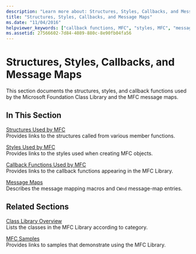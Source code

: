 ```yaml
---
description: "Learn more about: Structures, Styles, Callbacks, and Message Maps"
title: "Structures, Styles, Callbacks, and Message Maps"
ms.date: "11/04/2016"
helpviewer_keywords: ["callback functions, MFC", "styles, MFC", "message classes [MFC], MFC", "structures, MFC"]
ms.assetid: 27566602-7d84-4089-880c-8e90fb04fa56
---
```

# Structures, Styles, Callbacks, and Message Maps

This section documents the structures, styles, and callback functions used by the Microsoft Foundation Class Library and the MFC message maps.

## In This Section

[Structures Used by MFC](../../mfc/reference/structures-used-by-mfc.md)<br/>
Provides links to the structures called from various member functions.

[Styles Used by MFC](../../mfc/reference/styles-used-by-mfc.md)<br/>
Provides links to the styles used when creating MFC objects.

[Callback Functions Used by MFC](../../mfc/reference/callback-functions-used-by-mfc.md)<br/>
Provides links to the callback functions appearing in the MFC Library.

[Message Maps](../../mfc/reference/message-maps-mfc.md)<br/>
Describes the message mapping macros and `CWnd` message-map entries.

## Related Sections

[Class Library Overview](../../mfc/class-library-overview.md)<br/>
Lists the classes in the MFC Library according to category.

[MFC Samples](../../overview/visual-cpp-samples.md#mfc-samples)<br/>
Provides links to samples that demonstrate using the MFC Library.
